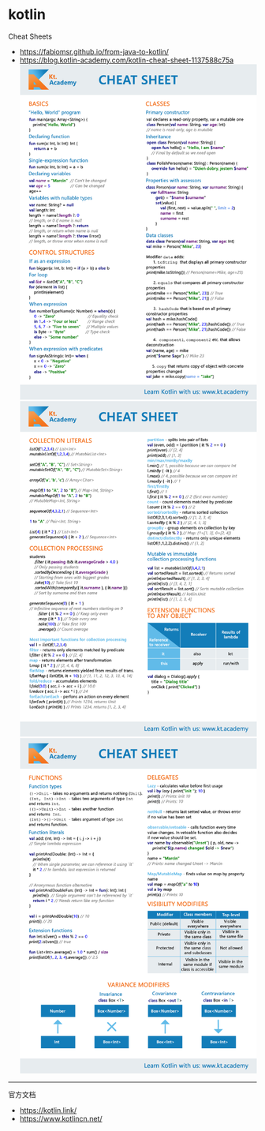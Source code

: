 # kotlin

Cheat Sheets

* https://fabiomsr.github.io/from-java-to-kotlin/
* https://blog.kotlin-academy.com/kotlin-cheat-sheet-1137588c75a
![](assets/1_6g2SlQkOWnR1JSekh5NCFQ.png)
![](assets/1_1dgYmYdEZ61jYW0VdLrXRA.png)
![](assets/1_QSy_gNHyhHNpcGDmR1II-A.png)

---

官方文档

* https://kotlin.link/
* https://www.kotlincn.net/
